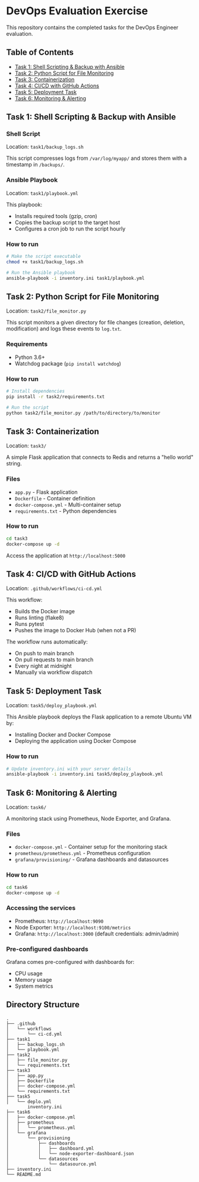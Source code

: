 # DevOps Evaluation Exercise

This repository contains the completed tasks for the DevOps Engineer evaluation.

## Table of Contents
- [Task 1: Shell Scripting & Backup with Ansible](#task-1-shell-scripting--backup-with-ansible)
- [Task 2: Python Script for File Monitoring](#task-2-python-script-for-file-monitoring)
- [Task 3: Containerization](#task-3-containerization)
- [Task 4: CI/CD with GitHub Actions](#task-4-cicd-with-github-actions)
- [Task 5: Deployment Task](#task-5-deployment-task)
- [Task 6: Monitoring & Alerting](#task-6-monitoring--alerting)

## Task 1: Shell Scripting & Backup with Ansible

### Shell Script
Location: `task1/backup_logs.sh`

This script compresses logs from `/var/log/myapp/` and stores them with a timestamp in `/backups/`.

### Ansible Playbook
Location: `task1/playbook.yml`

This playbook:
- Installs required tools (gzip, cron)
- Copies the backup script to the target host
- Configures a cron job to run the script hourly

### How to run
```bash
# Make the script executable
chmod +x task1/backup_logs.sh

# Run the Ansible playbook
ansible-playbook -i inventory.ini task1/playbook.yml
```

## Task 2: Python Script for File Monitoring

Location: `task2/file_monitor.py`

This script monitors a given directory for file changes (creation, deletion, modification) and logs these events to `log.txt`.

### Requirements
- Python 3.6+
- Watchdog package (`pip install watchdog`)

### How to run
```bash
# Install dependencies
pip install -r task2/requirements.txt

# Run the script
python task2/file_monitor.py /path/to/directory/to/monitor
```

## Task 3: Containerization

Location: `task3/`

A simple Flask application that connects to Redis and returns a "hello world" string.

### Files
- `app.py` - Flask application
- `Dockerfile` - Container definition
- `docker-compose.yml` - Multi-container setup
- `requirements.txt` - Python dependencies

### How to run
```bash
cd task3
docker-compose up -d
```

Access the application at `http://localhost:5000`

## Task 4: CI/CD with GitHub Actions

Location: `.github/workflows/ci-cd.yml`

This workflow:
- Builds the Docker image
- Runs linting (flake8)
- Runs pytest
- Pushes the image to Docker Hub (when not a PR)

The workflow runs automatically:
- On push to main branch
- On pull requests to main branch
- Every night at midnight
- Manually via workflow dispatch

## Task 5: Deployment Task

Location: `task5/deploy_playbook.yml`

This Ansible playbook deploys the Flask application to a remote Ubuntu VM by:
- Installing Docker and Docker Compose
- Deploying the application using Docker Compose

### How to run
```bash
# Update inventory.ini with your server details
ansible-playbook -i inventory.ini task5/deploy_playbook.yml
```

## Task 6: Monitoring & Alerting

Location: `task6/`

A monitoring stack using Prometheus, Node Exporter, and Grafana.

### Files
- `docker-compose.yml` - Container setup for the monitoring stack
- `prometheus/prometheus.yml` - Prometheus configuration
- `grafana/provisioning/` - Grafana dashboards and datasources

### How to run
```bash
cd task6
docker-compose up -d
```

### Accessing the services
- Prometheus: `http://localhost:9090`
- Node Exporter: `http://localhost:9100/metrics`
- Grafana: `http://localhost:3000` (default credentials: admin/admin)

### Pre-configured dashboards
Grafana comes pre-configured with dashboards for:
- CPU usage
- Memory usage
- System metrics

## Directory Structure
```
.
├── .github
│   └── workflows
│       └── ci-cd.yml
├── task1
│   ├── backup_logs.sh
│   └── playbook.yml
├── task2
│   ├── file_monitor.py
│   └── requirements.txt
├── task3
│   ├── app.py
│   ├── Dockerfile
│   ├── docker-compose.yml
│   └── requirements.txt
├── task5
│   └── deplo.yml
        inventory.ini
├── task6
│   ├── docker-compose.yml
│   ├── prometheus
│   │   └── prometheus.yml
│   └── grafana
│       └── provisioning
│           ├── dashboards
│           │   ├── dashboard.yml
│           │   └── node-exporter-dashboard.json
│           └── datasources
│               └── datasource.yml
├── inventory.ini
└── README.md
``` 
